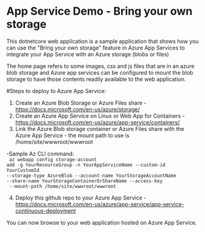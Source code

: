 # App Service Demo - Bring your own storage

This dotnetcore web application is a sample application that shows how you can use the "Bring your own storage" feature in Azure App Services to integrate your App Service with an Azure storage (blobs or files)

The home page refers to some images, css and js files that are in an azure blob storage and Azure app services can be configured to mount the blob storage to have those contents readily available to the web application.

#Steps to deploy to Azure App Service:

1. Create an Azure Blob Storage or Azure Files share - https://docs.microsoft.com/en-us/azure/storage/
2. Create an Azure App Service on Linux or Web App for Containers - https://docs.microsoft.com/en-us/azure/app-service/containers/ 
3. Link the Azure Blob storage container or Azure Files share with the Azure App Service - the mount path to use is /home/site/wwwroot/wwwroot

-Sample Az CLI command:
<br/>
<code>
az webapp config storage-account add -g YourResourceGroup -n YourAppServiceName --custom-id YourCustomId --storage-type AzureBlob --account-name YourStorageAccountName --share-name YourStorageContainerOrShareName --access-key <youraccesskey> --mount-path /home/site/wwwroot/wwwroot
  </code>

4. Deploy this github repo to your Azure App Service - https://docs.microsoft.com/en-us/azure/app-service/app-service-continuous-deployment 

You can now browse to your web application hosted on Azure App Service.



